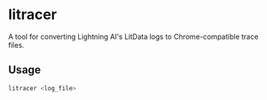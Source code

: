 # litracer

A tool for converting Lightning AI's LitData logs to Chrome-compatible trace files.

## Usage

```bash
litracer <log_file>
```
